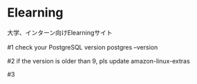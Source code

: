 # Elearning
大学、インターン向けElearningサイト



#1 check your PostgreSQL version
postgres –version　

#2 if the version is older than 9, pls update 
amazon-linux-extras

#3 
